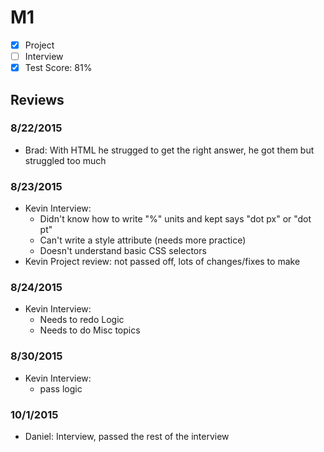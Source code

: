 # M1

- [x] Project
- [ ] Interview
- [x] Test Score: 81%

## Reviews

### 8/22/2015

- Brad: With HTML he strugged to get the right answer, he got them but struggled too much

### 8/23/2015

- Kevin Interview:
  - Didn't know how to write "%" units and kept says "dot px" or "dot pt"
  - Can't write a style attribute (needs more practice)
  - Doesn't understand basic CSS selectors
- Kevin Project review: not passed off, lots of changes/fixes to make

### 8/24/2015

- Kevin Interview:
  - Needs to redo Logic
  - Needs to do Misc topics

### 8/30/2015

- Kevin Interview:
  - pass logic

### 10/1/2015
- Daniel: Interview, passed the rest of the interview
